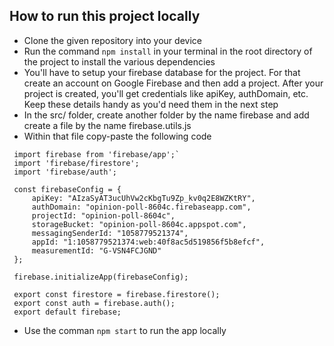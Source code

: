 ## How to run this project locally

- Clone the given repository into your device
- Run the command `npm install` in your terminal in the root directory of the project to install the various dependencies
- You'll have to setup your firebase database for the project. For that create an account on Google Firebase and then add a project. After your project is created, you'll get credentials like apiKey, authDomain, etc. Keep these details handy as you'd need them in the next step
- In the src/ folder, create another folder by the name firebase and add create a file by the name firebase.utils.js
- Within that file copy-paste the following code
 ```
  import firebase from 'firebase/app';`
  import 'firebase/firestore';
  import 'firebase/auth';

  const firebaseConfig = {
      apiKey: "AIzaSyAT3ucUhVw2cKbgTu9Zp_kv0q2E8WZKtRY",
      authDomain: "opinion-poll-8604c.firebaseapp.com",
      projectId: "opinion-poll-8604c",
      storageBucket: "opinion-poll-8604c.appspot.com",
      messagingSenderId: "1058779521374",
      appId: "1:1058779521374:web:40f8ac5d519856f5b8efcf",
      measurementId: "G-VSN4FCJGND"
  };

  firebase.initializeApp(firebaseConfig);

  export const firestore = firebase.firestore();
  export const auth = firebase.auth();
  export default firebase;
```
- Use the comman `npm start` to run the app locally
